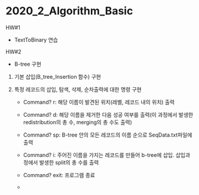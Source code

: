 # 2020_2_Algorithm_Basic

HW#1

- TextToBinary 연습

HW#2

- B-tree 구현

1) 기본 삽입(B_tree_Insertion 함수) 구현

2) 특정 레코드의 삽입, 탐색, 삭제, 순차출력에 대한 명령 구현
   - Command? r: 해당 이름이 발견된 위치(레벨, 레코드 내의 위치) 출력
   - Command? d: 해당 이름을 제거한 다음 성공 여부를 출력(이 과정에서 발생한 redistribution의 총 수, merging의 총 수도 출력)
   - Command? sp: B-tree 안의 모든 레코드의 이름 순으로 SeqData.txt파일에 출력
   - Command? i: 주어진 이름을 가지는 레코드를 만들어 b-tree에 삽입. 삽입과정에서 발생한 split의 총 수를 출력
   - Command? exit: 프로그램 종료
  
   - 

